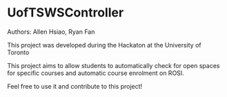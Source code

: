 UofTSWSController
=================
Authors: Allen Hsiao, Ryan Fan

This project was developed during the Hackaton at the University of Toronto

This project aims to allow students to automatically check for open spaces for specific courses and automatic course enrolment on ROSI.

Feel free to use it and contribute to this project!
